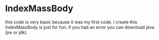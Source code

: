 # IndexMassBody
this code is very basic because it was my first code.
i create this IndexMassBody is just for fun.
if you had an error you can download java (jre or jdk).

